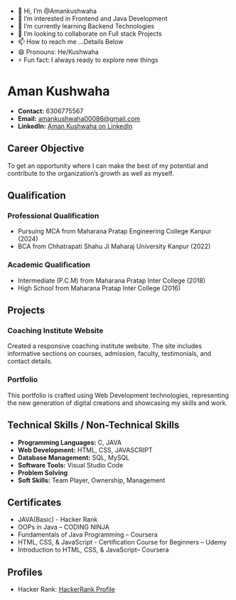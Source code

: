 - 👋 Hi, I’m @Amankushwaha
- 👀 I’m interested in Frontend and Java Development
- 🌱 I’m currently learning Backend Technologies
- 💞️ I’m looking to collaborate on Full stack Projects
- 📫 How to reach me ...Details Below
- 😄 Pronouns: He/Kushwaha
- ⚡ Fun fact: I always ready to explore new things

<!---
Amankushwaha22/Amankushwaha22 is a ✨ special ✨ repository because its `README.md` (this file) appears on your GitHub profile.
You can click the Preview link to take a look at your changes.
--->
# Aman Kushwaha

- **Contact:** 6306775567
- **Email:** amankushwaha00086@gmail.com
- **LinkedIn:** [Aman Kushwaha on LinkedIn](https://www.linkedin.com/in/aman-kushwaha-498a57230/)

## Career Objective
To get an opportunity where I can make the best of my potential and contribute to the organization’s growth as well as myself.

## Qualification
### Professional Qualification
- Pursuing MCA from Maharana Pratap Engineering College Kanpur (2024)
- BCA from Chhatrapati Shahu Ji Maharaj University Kanpur (2022)

### Academic Qualification
- Intermediate (P.C.M) from Maharana Pratap Inter College (2018)
- High School from Maharana Pratap Inter College (2016)

## Projects
### Coaching Institute Website
Created a responsive coaching institute website. The site includes informative sections on courses, admission, faculty, testimonials, and contact details.

### Portfolio
This portfolio is crafted using Web Development technologies, representing the new generation of digital creations and showcasing my skills and work.

## Technical Skills / Non-Technical Skills
- **Programming Languages:** C, JAVA
- **Web Development:** HTML, CSS, JAVASCRIPT
- **Database Management:** SQL, MySQL
- **Software Tools:** Visual Studio Code
- **Problem Solving**
- **Soft Skills:** Team Player, Ownership, Management

## Certificates
- JAVA(Basic) - Hacker Rank 
- OOPs in Java – CODING NINJA
- Fundamentals of Java Programming – Coursera
- HTML, CSS, & JavaScript - Certification Course for Beginners – Udemy
- Introduction to HTML, CSS, & JavaScript– Coursera

## Profiles
- Hacker Rank: [HackerRank Profile](www.hackerrank.com/amankushwaha0001)
 

